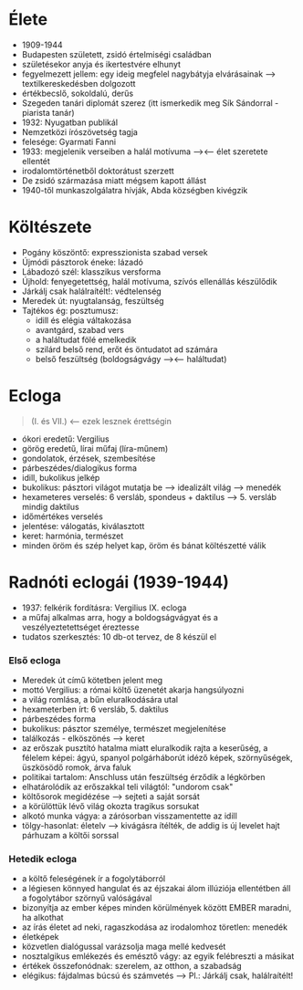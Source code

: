 # Élete

- 1909-1944
- Budapesten született, zsidó értelmiségi családban
- születésekor anyja és ikertestvére elhunyt
- fegyelmezett jellem: egy ideig megfelel nagybátyja elvárásainak —> textilkereskedésben dolgozott
- értékbecslő, sokoldalú, derűs
- Szegeden tanári diplomát szerez (itt ismerkedik meg Sík Sándorral - piarista tanár)
- 1932: Nyugatban publikál
- Nemzetközi írószövetség tagja
- felesége: Gyarmati Fanni
- 1933: megjelenik verseiben a halál motívuma —><— élet szeretete ellentét
- irodalomtörténetből doktorátust szerzett
- De zsidó származása miatt mégsem kapott állást
- 1940-től munkaszolgálatra hívják, Abda községben kivégzik

# Költészete

- Pogány köszöntő: expresszionista szabad versek
- Újmódi pásztorok éneke: lázadó
- Lábadozó szél: klasszikus versforma
- Újhold: fenyegetettség, halál motívuma, szívós ellenállás készülődik
- Járkálj csak halálraítélt!: védtelenség
- Meredek út: nyugtalanság, feszültség
- Tajtékos ég: posztumusz: 
	- idill és elégia váltakozása
	- avantgárd, szabad vers
	- a haláltudat fölé emelkedik
	- szilárd belső rend, erőt és öntudatot ad számára
	- belső feszültség (boldogságvágy —><— haláltudat)

# Ecloga

>(I. és VII.) <— ezek lesznek érettségin

- ókori eredetű: Vergilius
- görög eredetű, lírai műfaj (líra-műnem)
- gondolatok, érzések, szembesítése
- párbeszédes/dialogikus forma
- idill, bukolikus jelkép
- bukolikus: pásztori világot mutatja be —> idealizált világ —> menedék
- hexameteres verselés: 6 versláb, spondeus + daktilus —> 5. versláb mindig daktilus
- időmértékes verselés
- jelentése: válogatás, kiválasztott
- keret: harmónia, természet
- minden öröm és szép helyet kap, öröm és bánat költészetté válik

# Radnóti eclogái (1939-1944)

- 1937: felkérik fordításra: Vergilius IX. ecloga
- a műfaj alkalmas arra, hogy a boldogságvágyat és a veszélyeztetettséget éreztesse
- tudatos szerkesztés: 10 db-ot tervez, de 8 készül el

### Első ecloga

- Meredek út című kötetben jelent meg
- mottó Vergilius: a római költő üzenetét akarja hangsúlyozni
- a világ romlása, a bűn eluralkodására utal
- hexameterben írt: 6 versláb, 5. daktilus
- párbeszédes forma
- bukolikus: pásztor személye, természet megjelenítése
- találkozás - elköszönés —> keret
- az erőszak pusztító hatalma miatt eluralkodik rajta a keserűség, a félelem képei: ágyú, spanyol polgárháborút idéző képek, szörnyűségek, üszkösödő romok, árva faluk
- politikai tartalom: Anschluss után feszültség érződik a légkörben
- elhatárolódik az erőszakkal teli világtól: "undorom csak"
- költősorok megidézése —> sejteti a saját sorsát
- a körülöttük lévő világ okozta tragikus sorsukat
- alkotó munka vágya: a zárósorban visszamentette az idill
- tölgy-hasonlat: életelv —> kivágásra ítélték, de addig is új levelet hajt párhuzam a költői sorssal

### Hetedik ecloga

- a költő feleségének ír a fogolytáborról
- a légiesen könnyed hangulat és az éjszakai álom illúziója ellentétben áll a fogolytábor szörnyű valóságával
- bizonyítja az ember képes minden körülmények között EMBER maradni, ha alkothat
- az írás életet ad neki, ragaszkodása az irodalomhoz töretlen: menedék
- életképek
- közvetlen dialógussal varázsolja maga mellé kedvesét
- nosztalgikus emlékezés és emésztő vágy: az egyik felébreszti a másikat
- értékek összefonódnak: szerelem, az otthon, a szabadság
- elégikus: fájdalmas búcsú és számvetés --> Pl.: Járkálj csak, halálraítélt!